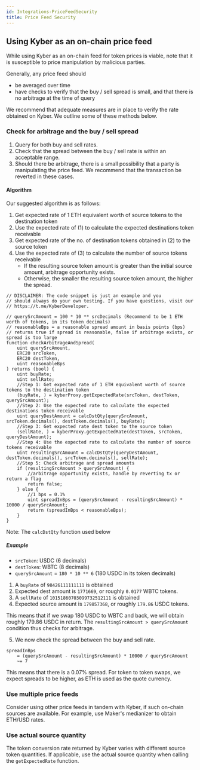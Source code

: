 ```yaml
---
id: Integrations-PriceFeedSecurity
title: Price Feed Security
---
```

[//]: # (tagline)
## Using Kyber as an on-chain price feed
While using Kyber as an on-chain feed for token prices is viable, note that it is susceptible to price manipulation by malicious parties.

Generally, any price feed should
- be averaged over time
- have checks to verify that the buy / sell spread is small, and that there is no arbitrage at the time of query

We recommend that adequate measures are in place to verify the rate obtained on Kyber. We outline some of these methods below.

### Check for arbitrage and the buy / sell spread
1. Query for both buy and sell rates.
2. Check that the spread between the buy / sell rate is within an acceptable range.
3. Should there be arbitrage, there is a small possibility that a party is manipulating the price feed. We recommend that the transaction be reverted in these cases.

#### Algorithm
Our suggested algorithm is as follows:
1. Get expected rate of 1 ETH equivalent worth of source tokens to the destination token
2. Use the expected rate of (1) to calculate the expected destinations token receivable
3. Get expected rate of the no. of destination tokens obtained in (2) to the source token
4. Use the expected rate of (3) to calculate the number of source tokens receivable
	- If the resulting source token amount is greater than the initial source amount, arbitrage opportunity exists.
	- Otherwise, the smaller the resulting source token amount, the higher the spread.

```
// DISCLAIMER: The code snippet is just an example and you
// should always do your own testing. If you have questions, visit our
// https://t.me/KyberDeveloper.

// querySrcAmount = 100 * 10 ** srcDecimals (Recommend to be 1 ETH worth of tokens, in its token decimals)
// reasonableBps = a reasonable spread amount in basis points (bps)
// returns true if spread is reasonable, false if arbitrage exists, or spread is too large
function checkArbitrageAndSpread(
	uint querySrcAmount,
	ERC20 srcToken,
	ERC20 destToken,
	uint reasonableBps
) returns (bool) {
	uint buyRate;
	uint sellRate;
	//Step 1: Get expected rate of 1 ETH equivalent worth of source tokens to the destination token
	(buyRate, ) = kyberProxy.getExpectedRate(srcToken, destToken, querySrcAmount);
	//Step 2: Use the expected rate to calculate the expected destinations token receivable
	uint queryDestAmount = calcDstQty(querySrcAmount, srcToken.decimals(), destToken.decimals(), buyRate);
	//Step 3: Get expected rate dest token to the source token
	(sellRate, ) = kyberProxy.getExpectedRate(destToken, srcToken, queryDestAmount);
	//Step 4: Use the expected rate to calculate the number of source tokens receivable
	uint resultingSrcAmount = calcDstQty(queryDestAmount, destToken.decimals(), srcToken.decimals(), sellRate);
	//Step 5: Check arbitrage and spread amounts
	if (resultingSrcAmount > querySrcAmount) {
		//arbitrage opportunity exists, handle by reverting tx or return a flag
		return false;
	} else {
		//1 bps = 0.1%
		uint spreadInBps = (querySrcAmount - resultingSrcAmount) * 10000 / querySrcAmount;
		return (spreadInBps < reasonableBps);
	}
}
```
Note: The `calcDstQty` function used below

##### Example
- `srcToken`: USDC (6 decimals)
- `destToken`: WBTC (8 decimals)
- `querySrcAmount` = `180 * 10 ** 6` (180 USDC in its token decimals)

1. A `buyRate` of `98426111111111` is obtained
2. Expected dest amount is `1771669`, or roughly `0.0177` WBTC tokens.
3. A `sellRate` of `10151860703099732512111` is obtained
4. Expected source amount is `179857368`, or roughly `179.86` USDC tokens.

This means that if we swap 180 USDC to WBTC and back, we will obtain roughly 179.86 USDC in return. The `resultingSrcAmount > querySrcAmount` condition thus checks for arbitrage.

5. We now check the spread between the buy and sell rate.
```
spreadInBps
	= (querySrcAmount - resultingSrcAmount) * 10000 / querySrcAmount
	~= 7
```
This means that there is a 0.07% spread. For token to token swaps, we expect spreads to be higher, as ETH is used as the quote currency.

### Use multiple price feeds
Consider using other price feeds in tandem with Kyber, if such on-chain sources are available. For example, use Maker's medianizer to obtain ETH/USD rates.

### Use actual source quantity
The token conversion rate returned by Kyber varies with different source token quantities. If applicable, use the actual source quantity when calling the `getExpectedRate` function.
